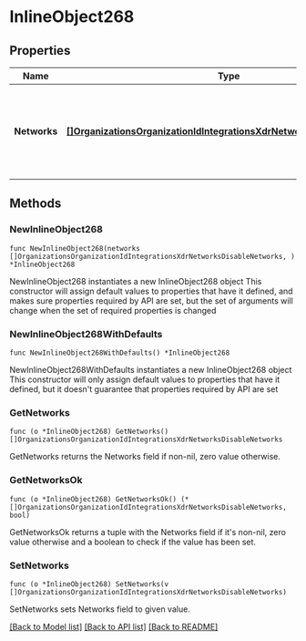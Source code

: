 # InlineObject268

## Properties

Name | Type | Description | Notes
------------ | ------------- | ------------- | -------------
**Networks** | [**[]OrganizationsOrganizationIdIntegrationsXdrNetworksDisableNetworks**](OrganizationsOrganizationIdIntegrationsXdrNetworksDisableNetworks.md) | List containing the network ID and the product type to disable XDR on | 

## Methods

### NewInlineObject268

`func NewInlineObject268(networks []OrganizationsOrganizationIdIntegrationsXdrNetworksDisableNetworks, ) *InlineObject268`

NewInlineObject268 instantiates a new InlineObject268 object
This constructor will assign default values to properties that have it defined,
and makes sure properties required by API are set, but the set of arguments
will change when the set of required properties is changed

### NewInlineObject268WithDefaults

`func NewInlineObject268WithDefaults() *InlineObject268`

NewInlineObject268WithDefaults instantiates a new InlineObject268 object
This constructor will only assign default values to properties that have it defined,
but it doesn't guarantee that properties required by API are set

### GetNetworks

`func (o *InlineObject268) GetNetworks() []OrganizationsOrganizationIdIntegrationsXdrNetworksDisableNetworks`

GetNetworks returns the Networks field if non-nil, zero value otherwise.

### GetNetworksOk

`func (o *InlineObject268) GetNetworksOk() (*[]OrganizationsOrganizationIdIntegrationsXdrNetworksDisableNetworks, bool)`

GetNetworksOk returns a tuple with the Networks field if it's non-nil, zero value otherwise
and a boolean to check if the value has been set.

### SetNetworks

`func (o *InlineObject268) SetNetworks(v []OrganizationsOrganizationIdIntegrationsXdrNetworksDisableNetworks)`

SetNetworks sets Networks field to given value.



[[Back to Model list]](../README.md#documentation-for-models) [[Back to API list]](../README.md#documentation-for-api-endpoints) [[Back to README]](../README.md)


